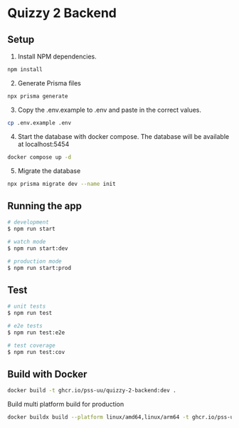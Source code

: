 # Quizzy 2 Backend

## Setup
1. Install NPM dependencies.
```bash
npm install
```
2. Generate Prisma files
```bash
npx prisma generate
```
3. Copy the .env.example to .env and paste in the correct values.
```bash
cp .env.example .env
```
4. Start the database with docker compose. The database will be available at localhost:5454
```bash
docker compose up -d
```
5. Migrate the database
```bash
npx prisma migrate dev --name init
```

## Running the app

```bash
# development
$ npm run start

# watch mode
$ npm run start:dev

# production mode
$ npm run start:prod
```

## Test

```bash
# unit tests
$ npm run test

# e2e tests
$ npm run test:e2e

# test coverage
$ npm run test:cov
```

## Build with Docker
```bash
docker build -t ghcr.io/pss-uu/quizzy-2-backend:dev .
```

Build multi platform build for production
```bash 
docker buildx build --platform linux/amd64,linux/arm64 -t ghcr.io/pss-uu/quizzy-2-backend:latest --push .
```
